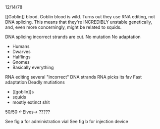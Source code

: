 12/14/78

[[Goblin]] blood. Goblin blood is wild. Turns out they use RNA editing, not DNA splicing. This means that they're INCREDIBLY unstable genetically, and, even more concerningly, might be related to squids.

DNA splicing
incorrect strands are cut.
No mutation
No adaptation 
- Humans
- Dwarves
- Halflings
- Gnomes
- Basically everything

RNA editing
several "incorrect" DNA strands
RNA picks its fav
Fast adaptation
Deadly mutiations
- [[goblin]]s
- squids
- mostly extinct shit


50/50
 ←Elves→
?????

See fig a for administration vial 
See fig b for injection device